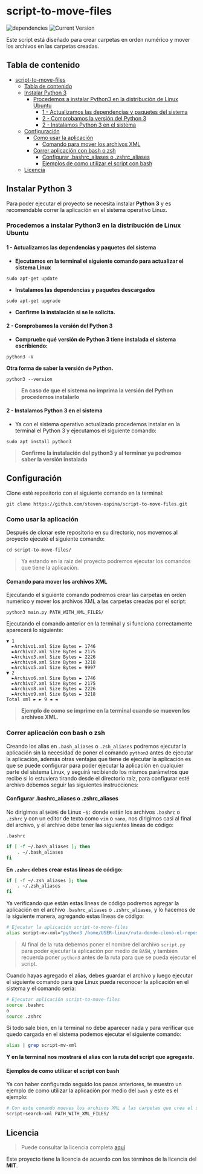 # script-to-move-files

![dependencies](https://img.shields.io/badge/python-v3.6.9-blue.svg)
![Current Version](https://img.shields.io/badge/version-1.1.2-green.svg)

Este script está diseñado para crear carpetas en orden numérico y mover los archivos en las carpetas creadas.

## Tabla de contenido

- [script-to-move-files](#script-to-move-files)
  - [Tabla de contenido](#tabla-de-contenido)
  - [Instalar Python 3](#instalar-python-3)
    - [Procedemos a instalar Python3 en la distribución de Linux Ubuntu](#procedemos-a-instalar-python3-en-la-distribución-de-linux-ubuntu)
      - [1 - Actualizamos las dependencias y paquetes del sistema](#1---actualizamos-las-dependencias-y-paquetes-del-sistema)
      - [2 - Comprobamos la versión del Python 3](#2---comprobamos-la-versión-del-python-3)
      - [2 - Instalamos Python 3 en el sistema](#2---instalamos-python-3-en-el-sistema)
  - [Configuración](#configuración)
    - [Como usar la aplicación](#como-usar-la-aplicación)
      - [Comando para mover los archivos XML](#comando-para-mover-los-archivos-xml)
    - [Correr aplicación con bash o zsh](#correr-aplicación-con-bash-o-zsh)
      - [Configurar .bashrc_aliases o .zshrc_aliases](#configurar-bashrc_aliases-o-zshrc_aliases)
      - [Ejemplos de como utilizar el script con bash](#ejemplos-de-como-utilizar-el-script-con-bash)
  - [Licencia](#licencia)

## Instalar Python 3

Para poder ejecutar el proyecto se necesita instalar **Python 3** y es recomendable correr la aplicación en el sistema operativo Linux.

### Procedemos a instalar Python3 en la distribución de Linux Ubuntu

#### 1 - Actualizamos las dependencias y paquetes del sistema

- **Ejecutamos en la terminal el siguiente comando para actualizar el sistema Linux**

```shell
sudo apt-get update
```

- **Instalamos las dependencias y paquetes descargados**

```shell
sudo apt-get upgrade
```

- **Confirme la instalación si se le solicita.**

#### 2 - Comprobamos la versión del Python 3

- **Compruebe qué versión de Python 3 tiene instalada el sistema escribiendo:**

```shell
python3 -V
```

**Otra forma de saber la versión de Python.**

```shell
python3 --version
```

> **En caso de que el sistema no imprima la versión del Python procedemos instalarlo**

#### 2 - Instalamos Python 3 en el sistema

- Ya con el sistema operativo actualizado procedemos instalar en la terminal el Python 3 y ejecutamos el siguiente comando:

```shell
sudo apt install python3
```

> **Confirme la instalación del python3 y al terminar ya podremos saber la versión instalada**

## Configuración

Clone esté repositorio con el siguiente comando en la terminal:

```shell
git clone https://github.com/steven-ospina/script-to-move-files.git
```

### Como usar la aplicación

Después de clonar este repositorio en su directorio, nos movemos al proyecto ejecuté el siguiente comando:

```shell
cd script-to-move-files/
```

> Ya estando en la raíz del proyecto podremos ejecutar los comandos que tiene la aplicación.

#### Comando para mover los archivos XML

Ejecutando el siguiente comando podremos crear las carpetas en orden numérico y mover los archivos XML a las carpetas creadas por el script:

```shell
python3 main.py PATH_WITH_XML_FILES/
```

Ejecutando el comando anterior en la terminal y si funciona correctamente aparecerá lo siguiente:

```shell
▼ 1
  ►Archivo1.xml Size Bytes ► 1746
  ►Archivo2.xml Size Bytes ► 2175
  ►Archivo3.xml Size Bytes ► 2226
  ►Archivo4.xml Size Bytes ► 3218
  ►Archivo5.xml Size Bytes ► 9997
▼ 2
  ►Archivo6.xml Size Bytes ► 1746
  ►Archivo7.xml Size Bytes ► 2175
  ►Archivo8.xml Size Bytes ► 2226
  ►Archivo9.xml Size Bytes ► 3218
Total xml ► ► 9 ◄ ◄
```

>**Ejemplo de como se imprime en la terminal cuando se mueven los archivos XML.**

### Correr aplicación con bash o zsh

Creando los alias en `.bash_aliases` o `.zsh_aliases` podremos ejecutar la aplicación sin la necesidad de poner el comando `python3` antes de ejecutar la aplicación, además otras ventajas que tiene de ejecutar la aplicación es que se puede configurar para poder ejecutar la aplicación en cualquier parte del sistema Linux, y seguirá recibiendo los mismos parámetros que recibe si lo estuviera tirando desde el directorio raíz, para configurar esté archivo debemos seguir las siguientes instrucciones:

#### Configurar .bashrc_aliases o .zshrc_aliases

No dirigimos al `$HOME` de Linux `~$:` donde están los archivos `.bashrc` o `.zshrc` y con un editor de texto como `vim` o `nano`, nos dirigimos casi al final del archivo, y el archivo debe tener las siguientes líneas de código:

`.bashrc`

```bash
if [ -f ~/.bash_aliases ]; then
    . ~/.bash_aliases
fi
```

**En `.zshrc` debes crear estas líneas de código:**

```zsh
if [ -f ~/.zsh_aliases ]; then
    . ~/.zsh_aliases
fi
```

Ya verificando que están estas líneas de código podremos agregar la aplicación en el archivo `.bashrc_aliases` o `.zshrc_aliases`, y lo hacemos de la siguiente manera, agregando estas líneas de código:

```zsh
# Ejecutar la aplicación script-to-move-files
alias script-mv-xml="python3 /home/USER-linux/ruta-donde-clonó-el-repositorio/script-to-move-files/script.py"
```

> Al final de la ruta debemos poner el nombre del archivo `script.py` para poder ejecutar la aplicación por medio de `BASH`, y también recuerda poner `python3` antes de la ruta para que se pueda ejecutar el script.

Cuando hayas agregado el alias, debes guardar el archivo y luego ejecutar el siguiente comando para que Linux pueda reconocer la aplicación en el sistema y el comando sería:

```zsh
# Ejecutar aplicación script-to-move-files
source .bashrc
o
source .zshrc
```

Si todo sale bien, en la terminal no debe aparecer nada y para verificar que quedo cargada en el sistema podemos ejecutar el siguiente comando:

```zsh
alias | grep script-mv-xml
```

**Y en la terminal nos mostrará el alias con la ruta del script que agregaste.**

#### Ejemplos de como utilizar el script con bash

Ya con haber configurado seguido los pasos anteriores, te muestro un ejemplo de como utilizar la aplicación por medio del `bash` y este es el ejemplo:

```zsh
# Con este comando mueves los archivos XML a las carpetas que crea el script.
script-search-xml PATH_WITH_XML_FILES/
```

## Licencia

>Puede consultar la licencia completa [aquí](LICENSE)

Este proyecto tiene la licencia de acuerdo con los términos de la licencia del **MIT**.
